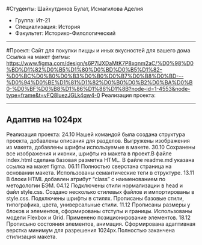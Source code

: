 #Студенты: Шайхутдинов Булат, Исмагилова Аделия 
- Группа: Ит-21
- Специализация: История
- Факультет: Историко-Филологический
---
 #Проект: Сайт для покупки пиццы и иных вкусностей для вашего дома
 Ссылка на макет фигмы: https://www.figma.com/design/s6P7lJXDaMtK7P8xqnm2aC/%D0%98%D0%BD%D1%82%D0%B5%D1%80%D0%BD%D0%B5%D1%82-%D0%BC%D0%B0%D0%B3%D0%B0%D0%B7%D0%B8%D0%BD---%D0%94%D0%BE%D1%81%D1%82%D0%B0%D0%B2%D0%BA%D0%B0-%D0%BF%D0%B8%D1%86%D1%86%D1%8B?node-id=1-4553&node-type=frame&t=vFQ8luezJGLk4qw4-0
 Реализация проекта:

 ---
Адаптив на 1024px
---
Реализация проекта:
24.10
Нашей командой была создана структура проекта, добавлены описания для разделов. Выгружены изображения из макета, добавлены шрифты используемые в макете.
30.10
Сохранены все изображения и иконки, шрифты из макета в проект.В файле index.html сделана базовая разметка HTML. В файле readme.md указана ссылка на макет figma.
06.11
Полностью сверстана страница на основании макета. Использованы семантические теги в структуре.
13.11
В блоки HTML добавлен атрибут “class” с наименованием по методологии БЭМ.
04.12
Подключены стили нормализации в head и файл style.css. Создано несколько стилевых файлов и импортированы в style.css. Подключены шрифты в стилях.
Прописаны базовые стили, типографика, цвета, универсальные стили.
11.12
Прописаны размеры у блоков и элементов, сформированы отступы и границы. Использованы модели Flexbox и Grid. Применено позиционирование элементов.
18.12
Прописыно состояния элементов, анимация. Сформирована адаптивная верстка минимум для разрешения 1024px.Полностью заканчена стилизация макета.